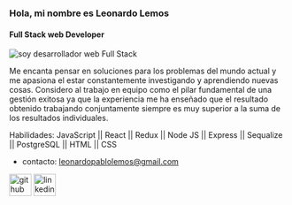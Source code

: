 ### Hola, mi nombre es Leonardo Lemos
#### Full Stack web Developer
![soy desarrollador web Full Stack](https://encrypted-tbn0.gstatic.com/images?q=tbn:ANd9GcT4r8Bi5NFc9DT8kFD5A-ujXANl4AecKdN5rhPpnFluYJPmSh8V3-CL1dyAzOyJ_kuelQ&usqp=CAU)

Me encanta pensar en soluciones para los problemas del mundo actual y me apasiona el estar constantemente  investigando y aprendiendo nuevas cosas.
Considero al trabajo en equipo como el pilar fundamental de una gestión exitosa ya que la experiencia me ha enseñado que el resultado obtenido trabajando conjuntamente siempre es muy superior a la suma de los resultados individuales.

Habilidades: JavaScript || React || Redux || Node JS || Express || Sequalize || PostgreSQL || HTML || CSS

- contacto: 
leonardopablolemos@gmail.com 


[<img src='https://cdn.jsdelivr.net/npm/simple-icons@3.0.1/icons/github.svg' alt='github' height='40'>](https://github.com/LeoPLemos)  [<img src='https://cdn.jsdelivr.net/npm/simple-icons@3.0.1/icons/linkedin.svg' alt='linkedin' height='40'>](https://www.linkedin.com/in/www.linkedin.com/in/leonardo-lemos-7a541b1a2/)  


